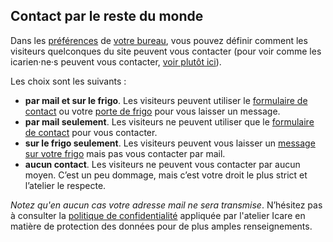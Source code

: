 ## Contact par le reste du monde

Dans les [préférences](bureau/preferences) de [votre bureau](bureau/home), vous pouvez définir comment les visiteurs quelconques du site peuvent vous contacter (pour voir comme les icarien·ne·s peuvent vous contacter, [voir plutôt ici](aide/fiche?aid=5)).

Les choix sont les suivants :

* **par mail et sur le frigo**. Les visiteurs peuvent utiliser le [formulaire de contact](contact/mail) ou votre [porte de frigo](contact/frigo) pour vous laisser un message.
* **par mail seulement**. Les visiteurs ne peuvent utiliser que le [formulaire de contact](contact/mail) pour vous contacter.
* **sur le frigo seulement**. Les visiteurs peuvent vous laisser un [message sur votre frigo](contact/frigo) mais pas vous contacter par mail.
* **aucun contact**. Les visiteurs ne peuvent vous contacter par aucun moyen. C’est un peu dommage, mais c’est votre droit le plus strict et l’atelier le respecte.


*Notez qu'en aucun cas votre adresse mail ne sera transmise*. N’hésitez pas à consulter la [politique de confidentialité](overview/policy) appliquée par l'atelier Icare en matière de protection des données pour de plus amples renseignements.
